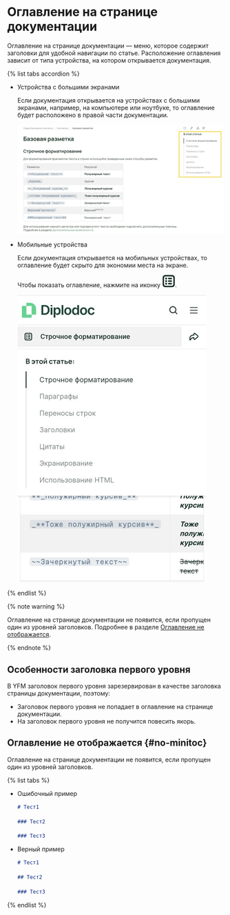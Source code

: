 # Оглавление на странице документации

Оглавление на странице документации — меню, которое содержит заголовки для удобной навигации по статье. Расположение оглавления зависит от типа устройства, на котором открывается документация.

{% list tabs accordion %}

- Устройства с большими экранами

  Если документация открывается на устройствах с большими экранами, например, на компьютере или ноутбуке, то оглавление будет расположено в правой части документации.

  ![](../_images/minitoc_desktop.jpg)

- Мобильные устройства

  Если документация открывается на мобильных устройствах, то оглавление будет скрыто для экономии места на экране.
  
  Чтобы показать оглавление, нажмите на иконку ![](../_images/minitoc_icon.jpg).

  ![](../_images/minitoc_mobile.jpg)

{% endlist %}

{% note warning %}

Оглавление на странице документации не появится, если пропущен один из уровней заголовков. Подробнее в разделе [Оглавление не отображается](#no-minitoc).

{% endnote %}

## Особенности заголовка первого уровня

В YFM заголовок первого уровня зарезервирован в качестве заголовка страницы документации, поэтому:

- Заголовок первого уровня не попадает в оглавление на странице документации.
- На заголовок первого уровня не получится повесить якорь.

## Оглавление не отображается {#no-minitoc}

Оглавление на странице документации не появится, если пропущен один из уровней заголовков.

{% list tabs %}

- Ошибочный пример

  ```markdown
  # Тест1

  ### Тест2

  ### Тест3
  ```

- Верный пример

  ```markdown
  # Тест1

  ## Тест2

  ### Тест3
  ```

{% endlist %}